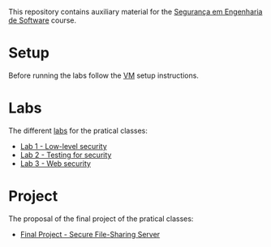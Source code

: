 
This repository contains auxiliary material for the [Segurança em Engenharia de Software](https://sigarra.up.pt/fcup/pt/UCURR_GERAL.FICHA_UC_VIEW?pv_ocorrencia_id=485550) course.

# Setup

Before running the labs follow the [VM](vm) setup instructions.

# Labs 

The different [labs](labs) for the pratical classes:
* [Lab 1 - Low-level security](labs/Lab1.md)
* [Lab 2 - Testing for security](labs/Lab2.md)
* [Lab 3 - Web security](labs/Lab3.md)

# Project

The proposal of the final project of the pratical classes:
* [Final Project - Secure File-Sharing Server](labs/Project.md)

